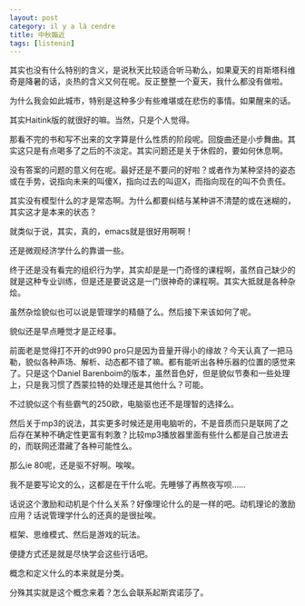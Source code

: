 ```yaml
---
layout: post
category: il y a là cendre
title: 中秋臨近
tags: [listenin]
---
```


其实也没有什么特别的含义，是说秋天比较适合听马勒么，如果夏天的肖斯塔科维奇是降暑的话，炎热的含义又何在呢。反正整整一个夏天，我什么都没有做啦。

为什么我会如此城市，特别是这种多少有些难堪或在悲伤的事情。如果醒来的话。

其实Haitink版的就很好的嘛。当然，只是个人觉得。

那看不完的书和写不出来的文字算是什么性质的阶段呢。回旋曲还是小步舞曲。其实这只是有点喝多了之后的不淡定。其实问题还是关于休假的，要如何休息啊。

没有答案的问题的意义何在呢。最好还是不要问的好啦？或者作为某种坚持的姿态或在手势，说指向未来的叫傻X，指向过去的叫逗X，而指向现在的叫不负责任。

其实没有模型什么的才是常态啊。为什么都要纠结与某种讲不清楚的或在迷糊的，其实这才是本来的状态？

就类似于说，其实，真的，emacs就是很好用啊啊！

还是微观经济学什么的靠谱一些。

终于还是没有看完的组织行为学，其实却是是一门奇怪的课程啊，虽然自己缺少的就是这种专业训练，但是还是要说这是一门很神奇的课程啊。其实大抵就是各种杂烩。

虽然杂烩貌似也可以说是管理学的精髓了么。然后接下来该如何了呢。

貌似还是早点睡觉才是正经事。

前面老是觉得打不开的dt990 pro只是因为音量开得小的缘故？今天认真了一把马勒，貌似各种声场、解析、动态都不错了嘛。都有能听出各种乐器的位置的感觉来了。只是这个Daniel Barenboim的版本，虽然音色好，但是貌似节奏和一些处理上，只是我习惯了西蒙拉特的处理还是其他什么？可能。

不过貌似这个有些霸气的250欧，电脑驱也还不是理智的选择么。

然后关于mp3的说法，其实更多时候还是用电脑听的，不是音质而只是联网了之后存在某种不确定性更富有刺激？比较mp3播放器里面有些什么都是自己放进去的，而联网还潜藏了各种可能性么。

那么ie 80呢，还是驱不好啊。唉唉。

我不是要写论文的么，这都是在干什么呢。先睡够了再熬夜写呗……

话说这个激励和动机是个什么关系？好像理论什么的是一样的吧。动机理论的激励应用？话说管理学什么的还真的是很扯唉。

框架、思维模式、然后是游戏的玩法。

便捷方式还是就是尽快学会这些行话吧。

概念和定义什么的本来就是分类。

分殊其实就是这个概念来着？怎么会联系起斯宾诺莎了。

<!-- more -->
